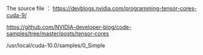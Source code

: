 The source file ： https://devblogs.nvidia.com/programming-tensor-cores-cuda-9/


https://github.com/NVIDIA-developer-blog/code-samples/tree/master/posts/tensor-cores

/usr/local/cuda-10.0/samples/0_Simple